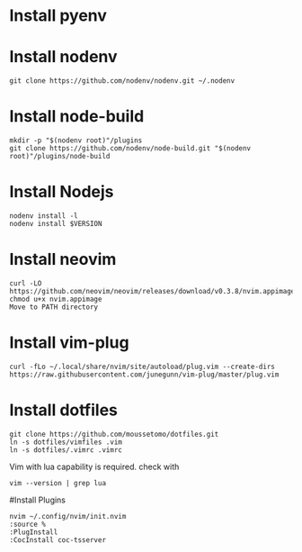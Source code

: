 # Install pyenv

# Install nodenv
```
git clone https://github.com/nodenv/nodenv.git ~/.nodenv

```

# Install node-build
```
mkdir -p "$(nodenv root)"/plugins
git clone https://github.com/nodenv/node-build.git "$(nodenv root)"/plugins/node-build
```
# Install Nodejs
```
nodenv install -l
nodenv install $VERSION
```

# Install neovim
```
curl -LO https://github.com/neovim/neovim/releases/download/v0.3.8/nvim.appimage
chmod u+x nvim.appimage
Move to PATH directory
```

# Install vim-plug
```
curl -fLo ~/.local/share/nvim/site/autoload/plug.vim --create-dirs https://raw.githubusercontent.com/junegunn/vim-plug/master/plug.vim
```

# Install dotfiles

```
git clone https://github.com/moussetomo/dotfiles.git
ln -s dotfiles/vimfiles .vim
ln -s dotfiles/.vimrc .vimrc
```

Vim with lua capability is required.
check with
```
vim --version | grep lua
```

#Install Plugins
```
nvim ~/.config/nvim/init.nvim
:source %
:PlugInstall
:CocInstall coc-tsserver
```
